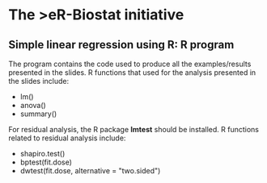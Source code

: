 # The >eR-Biostat initiative
## Simple linear regression using R: R program
The program  contains the code used to produce all the examples/results presented in the slides. 
R functions that used for the analysis presented in the slides include:

* lm()
* anova()
* summary()

For residual analysis, the R package **lmtest** should be installed.  R functions related to residual analysis include:

* shapiro.test()
* bptest(fit.dose)
* dwtest(fit.dose, alternative = "two.sided")
